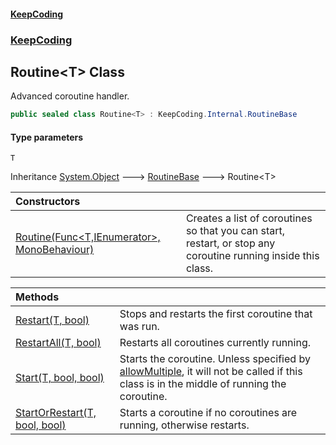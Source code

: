 #### [KeepCoding](index.md 'index')
### [KeepCoding](KeepCoding.md 'KeepCoding')
## Routine&lt;T&gt; Class
Advanced coroutine handler.   
```csharp
public sealed class Routine<T> : KeepCoding.Internal.RoutineBase
```
#### Type parameters
<a name='KeepCoding.Routine.T..T'></a>
`T`  
  

Inheritance [System.Object](https://docs.microsoft.com/en-us/dotnet/api/System.Object 'System.Object') &#129106; [RoutineBase](RoutineBase.md 'KeepCoding.Internal.RoutineBase') &#129106; Routine&lt;T&gt;  

| Constructors | |
| :--- | :--- |
| [Routine(Func&lt;T,IEnumerator&gt;, MonoBehaviour)](Routine.T...ctor.cp.OYxo5+yjbryeOm00n9Q.md 'KeepCoding.Routine&lt;T&gt;.Routine(System.Func&lt;T,System.Collections.IEnumerator&gt;, MonoBehaviour)') | Creates a list of coroutines so that you can start, restart, or stop any coroutine running inside this class.<br/> |

| Methods | |
| :--- | :--- |
| [Restart(T, bool)](Routine.T..Restart.ki6QVlwITXHVkS4zYk1n3Q.md 'KeepCoding.Routine&lt;T&gt;.Restart(T, bool)') | Stops and restarts the first coroutine that was run.<br/> |
| [RestartAll(T, bool)](Routine.T..RestartAll.R0u6VlC.beA2RG.OrtNPsw.md 'KeepCoding.Routine&lt;T&gt;.RestartAll(T, bool)') | Restarts all coroutines currently running.<br/> |
| [Start(T, bool, bool)](Routine.T..Start.5YTEEAMvgsalavt.xnhsvQ.md 'KeepCoding.Routine&lt;T&gt;.Start(T, bool, bool)') | Starts the coroutine. Unless specified by [allowMultiple](Routine.T..Start.5YTEEAMvgsalavt.xnhsvQ.md#KeepCoding.Routine.T..Start(T.bool.bool).allowMultiple 'KeepCoding.Routine&lt;T&gt;.Start(T, bool, bool).allowMultiple'), it will not be called if this class is in the middle of running the coroutine.<br/> |
| [StartOrRestart(T, bool, bool)](Routine.T..StartOrRestart.R.OclO4N0ECKSyRdfeygaQ.md 'KeepCoding.Routine&lt;T&gt;.StartOrRestart(T, bool, bool)') | Starts a coroutine if no coroutines are running, otherwise restarts.<br/> |

